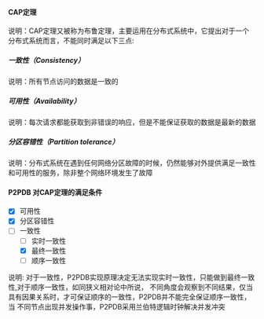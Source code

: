 #### CAP定理
说明：CAP定理又被称为布鲁定理，主要运用在分布式系统中，它提出对于一个分布式系统而言，不能同时满足以下三点:

#####  一致性（Consistency）

说明：所有节点访问的数据是一致的

#####   可用性（Availability）

说明：每次请求都能获取到非错误的响应，但是不能保证获取的数据是最新的数据

##### 分区容错性（Partition tolerance）

说明：分布式系统在遇到任何网络分区故障的时候，仍然能够对外提供满足一致性和可用性的服务，除非整个网络环境发生了故障

#### P2PDB 对CAP定理的满足条件

- [x] 可用性   
- [x] 分区容错性
- [ ] 一致性
    - [ ] 实时一致性
    - [x] 最终一致性
    - [ ] 顺序一致性   

说明:
对于一致性，P2PDB实现原理决定无法实现实时一致性，只能做到最终一致性,对于顺序一致性，如同狭义相对论中所说，
不同角度会观察到不同结果，仅当具有因果关系时，才可保证顺序的一致性，P2PDB并不能完全保证顺序一致性，当
不同节点出现并发操作事，P2PDB采用兰伯特逻辑时钟解决并发冲突

